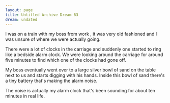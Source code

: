 ```yaml
---
layout: page
title: Untitled Archive Dream 63
dream: undated
---
```


I was on a train with my boss from work <!-- JB -->, it was very old fashioned and I was unsure of where we were actually going.

There were a lot of clocks in the carriage and suddenly one started to ring like a bedside alarm clock. We were looking around the carriage for around five minutes to find which one of the clocks had gone off.

My boss eventually went over to a large silver bowl of sand on the table next to us and starts digging with his hands. Inside this bowl of sand there's a tiny battery that's making the alarm noise.

The noise is actually my alarm clock that's been sounding for about ten minutes in real life.
